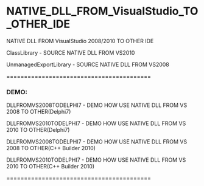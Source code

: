 NATIVE_DLL_FROM_VisualStudio_TO_OTHER_IDE
=========================================

NATIVE DLL FROM VisualStudio 2008/2010 TO OTHER IDE

ClassLibrary - SOURCE NATIVE DLL FROM VS2010

UnmanagedExportLibrary - SOURCE NATIVE DLL FROM VS2008

=========================================

<h3>DEMO:</h3>

DLLFROMVS2008TODELPHI7 - DEMO HOW USE NATIVE DLL FROM VS 2008 TO OTHER(Delphi7)

DLLFROMVS2010TODELPHI7 - DEMO HOW USE NATIVE DLL FROM VS 2010 TO OTHER(Delphi7)

DLLFROMVS2008TODELPHI7 - DEMO HOW USE NATIVE DLL FROM VS 2008 TO OTHER(C++ Builder 2010)

DLLFROMVS2010TODELPHI7 - DEMO HOW USE NATIVE DLL FROM VS 2010 TO OTHER(C++ Builder 2010)

=========================================